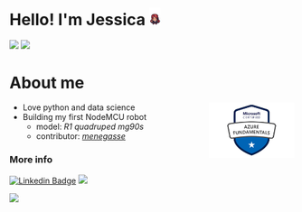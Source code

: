 <!--
**jclizar/jclizar** is a ✨ _special_ ✨ repository because its `README.md` (this file) appears on your GitHub profile.

Here are some ideas to get you started:

- 🔭 I’m currently working on ...
- 🌱 I’m currently learning ...
- 👯 I’m looking to collaborate on ...
- 🤔 I’m looking for help with ...
- 💬 Ask me about ...
- 📫 How to reach me: ...
- 😄 Pronouns: ...
- ⚡ Fun fact: ...
-->

<div>
<h1> Hello! I'm Jessica <img src="./img/jess.gif" width="4%"> </h1>
<img height="175em" src="https://github-readme-stats.vercel.app/api?username=jclizar&show_icons=true&theme=great-gatsby&include_all_commits=true&count_private=true&hide=issues"/>
<img height="175em" src="https://github-readme-stats.vercel.app/api/top-langs/?username=jclizar&layout=compact&langs_count=7&theme=great-gatsby"/>
</div>

<div width="100%">
<h1> About me</h1>
<img align="right" src="./img/microsoft-certified-azure-fundamentals2.png" width="30%">
</div>      

<!--- BSc Medical Physics 
- PhD  student
- IT undergraduate student-->
- Love python and data science
- Building my first NodeMCU robot
    - model: <em>R1 quadruped mg90s</em>
    - contributor: <a target="_blank" href="https://github.com/menegasse"><em>menegasse</em></a>


<h3> More info </h3>

[![Linkedin Badge](https://img.shields.io/badge/-LinkedIn-blue?style=flat-square&logo=Linkedin&logoColor=white&link=https://www.linkedin.com/in/jclizar/)](https://www.linkedin.com/in/jclizar/)
<a href="http://lattes.cnpq.br/7666845951657212">
<img src="https://img.shields.io/badge/-Lattes-orange?style=flat-square">
</a>
<!--<a href="https://jclizar.github.io/">
<img src="https://img.shields.io/badge/ -CV-blue?style=flat-square">
</a>-->
<a href="https://www.credly.com/badges/68cc247f-53a8-4433-a32b-acf0fccad32c/linked_in">
<img src="https://img.shields.io/badge/Microsoft-Badge-orange?style=flat-square">
</a>



